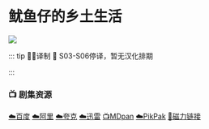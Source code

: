 # 鱿鱼仔的乡土生活
![](/image/img022_f50a6080-88f9-4a3e-9c77-951f681160bd_1024x10242x.jpg)

::: tip ✍🏻译制 
🦑 S03-S06停译，暂无汉化排期

:::

### 📺 剧集资源 <Badge type="warning" text="漫迪MDsub" />

[☁️百度](https://pan.baidu.com/s/1qjSJLvK_I5sz6IHnlJlt4g?pwd=jypy)  [☁️阿里](https://www.aliyundrive.com/s/KUuXXVosDjm)  [☁️夸克](https://pan.quark.cn/s/92e6ae518cc3)  [☁️迅雷](https://pan.xunlei.com/s/VNnhEAUWWBdJ1xlvGfVAShnEA1?pwd=9g3c#)  [📺MDpan](https://pan.mdsub.top/%E9%B1%BF%E9%B1%BC%E4%BB%94%E7%9A%84%E4%B9%A1%E5%9C%9F%E7%94%9F%E6%B4%BB)  [☁️PikPak](https://mypikpak.com/s/VNmWPMgIPp2tU0AMeCpmu5A5o1) [🧲磁力链接](magnet:?xt=urn:btih:15df78f23c358b4503054597c442ebef1e8229a4)